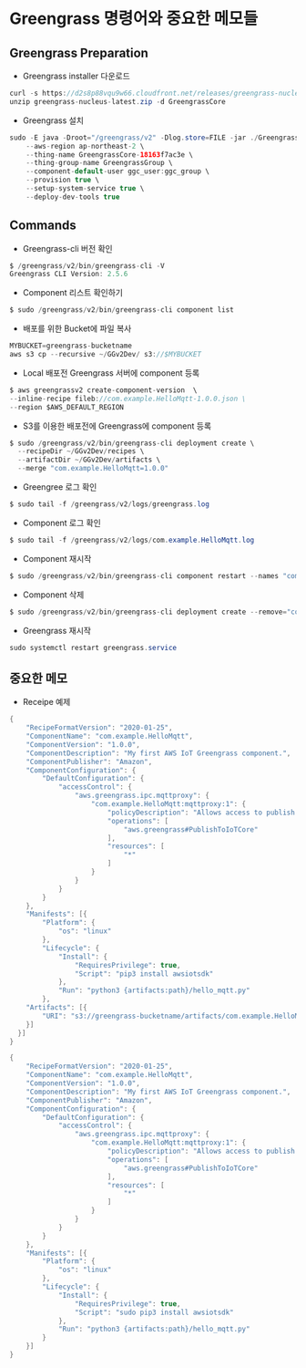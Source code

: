 # Greengrass 명령어와 중요한 메모들

## Greengrass Preparation

- Greengrass installer 다운로드

```java
curl -s https://d2s8p88vqu9w66.cloudfront.net/releases/greengrass-nucleus-latest.zip > greengrass-nucleus-latest.zip
unzip greengrass-nucleus-latest.zip -d GreengrassCore
```

- Greengrass 설치 

```java
sudo -E java -Droot="/greengrass/v2" -Dlog.store=FILE -jar ./GreengrassCore/lib/Greengrass.jar \
	--aws-region ap-northeast-2 \
	--thing-name GreengrassCore-18163f7ac3e \
	--thing-group-name GreengrassGroup \
	--component-default-user ggc_user:ggc_group \
	--provision true \
	--setup-system-service true \
	--deploy-dev-tools true
```

## Commands

- Greengrass-cli 버전 확인 

```java
$ /greengrass/v2/bin/greengrass-cli -V
Greengrass CLI Version: 2.5.6
```



- Component 리스트 확인하기 

```java
$ sudo /greengrass/v2/bin/greengrass-cli component list
```

- 배포를 위한 Bucket에 파일 복사

```java
MYBUCKET=greengrass-bucketname
aws s3 cp --recursive ~/GGv2Dev/ s3://$MYBUCKET
```

- Local 배포전 Greengrass 서버에 component 등록 

```java
$ aws greengrassv2 create-component-version  \
--inline-recipe fileb://com.example.HelloMqtt-1.0.0.json \
--region $AWS_DEFAULT_REGION
```

- S3를 이용한 배포전에 Greengrass에 component 등록 

```java
$ sudo /greengrass/v2/bin/greengrass-cli deployment create \
  --recipeDir ~/GGv2Dev/recipes \
  --artifactDir ~/GGv2Dev/artifacts \
  --merge "com.example.HelloMqtt=1.0.0"
```

- Greengree 로그 확인 

```java
$ sudo tail -f /greengrass/v2/logs/greengrass.log
```

- Component 로그 확인 

```java
$ sudo tail -f /greengrass/v2/logs/com.example.HelloMqtt.log
```

- Component 재시작 

```java
$ sudo /greengrass/v2/bin/greengrass-cli component restart --names "com.example.HelloWorld"
```

- Component 삭제 

```java
$ sudo /greengrass/v2/bin/greengrass-cli deployment create --remove="com.example.HelloMqtt"
```


- Greengrass 재시작

```java
sudo systemctl restart greengrass.service
```

## 중요한 메모

- Receipe 예제 

```java
{
	"RecipeFormatVersion": "2020-01-25",
	"ComponentName": "com.example.HelloMqtt",
	"ComponentVersion": "1.0.0",
	"ComponentDescription": "My first AWS IoT Greengrass component.",
	"ComponentPublisher": "Amazon",
	"ComponentConfiguration": {
		"DefaultConfiguration": {
			"accessControl": {
				"aws.greengrass.ipc.mqttproxy": {
					"com.example.HelloMqtt:mqttproxy:1": {
						"policyDescription": "Allows access to publish to all AWS IoT Core topics.",
						"operations": [
							"aws.greengrass#PublishToIoTCore"
						],
						"resources": [
							"*"
						]
					}
				}
			}
		}
	},
	"Manifests": [{
		"Platform": {
			"os": "linux"
		},
		"Lifecycle": {
			"Install": {
				"RequiresPrivilege": true,
				"Script": "pip3 install awsiotsdk"
			},
			"Run": "python3 {artifacts:path}/hello_mqtt.py"
		},
    "Artifacts": [{
        "URI": "s3://greengrass-bucketname/artifacts/com.example.HelloMqtt/1.0.0/hello_mqtt.py"
    }]
  }]
}
```



```java
{
	"RecipeFormatVersion": "2020-01-25",
	"ComponentName": "com.example.HelloMqtt",
	"ComponentVersion": "1.0.0",
	"ComponentDescription": "My first AWS IoT Greengrass component.",
	"ComponentPublisher": "Amazon",
	"ComponentConfiguration": {
		"DefaultConfiguration": {
			"accessControl": {
				"aws.greengrass.ipc.mqttproxy": {
					"com.example.HelloMqtt:mqttproxy:1": {
						"policyDescription": "Allows access to publish to all AWS IoT Core topics.",
						"operations": [
							"aws.greengrass#PublishToIoTCore"
						],
						"resources": [
							"*"
						]
					}
				}
			}
		}
	},
	"Manifests": [{
		"Platform": {
			"os": "linux"
		},
		"Lifecycle": {
			"Install": {
				"RequiresPrivilege": true,
				"Script": "sudo pip3 install awsiotsdk"
			},
			"Run": "python3 {artifacts:path}/hello_mqtt.py"
		}
	}]
}
```

